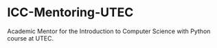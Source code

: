 # ICC-Mentoring-UTEC
Academic Mentor for the Introduction to Computer Science with Python course at UTEC.
